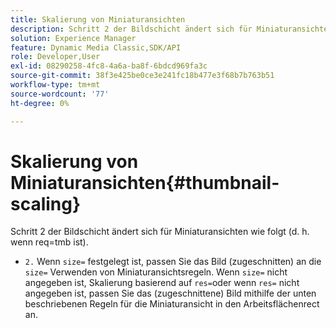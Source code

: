 ```yaml
---
title: Skalierung von Miniaturansichten
description: Schritt 2 der Bildschicht ändert sich für Miniaturansichten wie folgt (d. h. wenn req=tmb ist).
solution: Experience Manager
feature: Dynamic Media Classic,SDK/API
role: Developer,User
exl-id: 08290258-4fc8-4a6a-ba8f-6bdcd969fa3c
source-git-commit: 38f3e425be0ce3e241fc18b477e3f68b7b763b51
workflow-type: tm+mt
source-wordcount: '77'
ht-degree: 0%

---
```


# Skalierung von Miniaturansichten{#thumbnail-scaling}

Schritt 2 der Bildschicht ändert sich für Miniaturansichten wie folgt (d. h. wenn req=tmb ist).

* `2.` Wenn `size=` festgelegt ist, passen Sie das Bild (zugeschnitten) an die `size=` Verwenden von Miniaturansichtsregeln. Wenn `size=` nicht angegeben ist, Skalierung basierend auf `res=`oder wenn `res=` nicht angegeben ist, passen Sie das (zugeschnittene) Bild mithilfe der unten beschriebenen Regeln für die Miniaturansicht in den Arbeitsflächenrect an.
